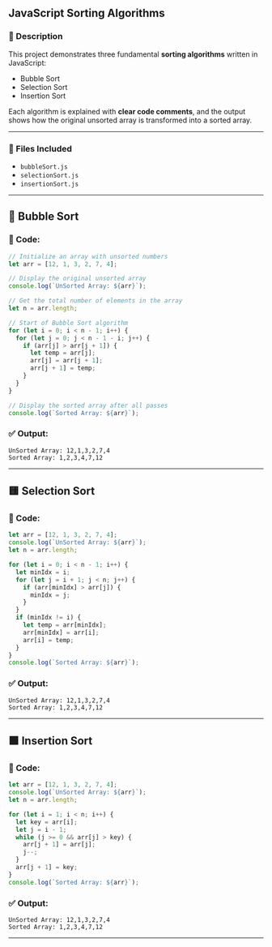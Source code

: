 ## JavaScript Sorting Algorithms

### 🚀 Description

This project demonstrates three fundamental **sorting algorithms** written in JavaScript:

- Bubble Sort
- Selection Sort
- Insertion Sort

Each algorithm is explained with **clear code comments**, and the output shows how the original unsorted array is transformed into a sorted array.

---

### 📂 Files Included

- `bubbleSort.js`
- `selectionSort.js`
- `insertionSort.js`

---

## 🔢 Bubble Sort

### 📜 Code:

```javascript
// Initialize an array with unsorted numbers
let arr = [12, 1, 3, 2, 7, 4];

// Display the original unsorted array
console.log(`UnSorted Array: ${arr}`);

// Get the total number of elements in the array
let n = arr.length;

// Start of Bubble Sort algorithm
for (let i = 0; i < n - 1; i++) {
  for (let j = 0; j < n - 1 - i; j++) {
    if (arr[j] > arr[j + 1]) {
      let temp = arr[j];
      arr[j] = arr[j + 1];
      arr[j + 1] = temp;
    }
  }
}

// Display the sorted array after all passes
console.log(`Sorted Array: ${arr}`);
```

### ✅ Output:

```
UnSorted Array: 12,1,3,2,7,4
Sorted Array: 1,2,3,4,7,12
```

---

## 🟨 Selection Sort

### 📜 Code:

```javascript
let arr = [12, 1, 3, 2, 7, 4];
console.log(`UnSorted Array: ${arr}`);
let n = arr.length;

for (let i = 0; i < n - 1; i++) {
  let minIdx = i;
  for (let j = i + 1; j < n; j++) {
    if (arr[minIdx] > arr[j]) {
      minIdx = j;
    }
  }
  if (minIdx != i) {
    let temp = arr[minIdx];
    arr[minIdx] = arr[i];
    arr[i] = temp;
  }
}
console.log(`Sorted Array: ${arr}`);
```

### ✅ Output:

```
UnSorted Array: 12,1,3,2,7,4
Sorted Array: 1,2,3,4,7,12
```

---

## 🟩 Insertion Sort

### 📜 Code:

```javascript
let arr = [12, 1, 3, 2, 7, 4];
console.log(`UnSorted Array: ${arr}`);
let n = arr.length;

for (let i = 1; i < n; i++) {
  let key = arr[i];
  let j = i - 1;
  while (j >= 0 && arr[j] > key) {
    arr[j + 1] = arr[j];
    j--;
  }
  arr[j + 1] = key;
}
console.log(`Sorted Array: ${arr}`);
```

### ✅ Output:

```
UnSorted Array: 12,1,3,2,7,4
Sorted Array: 1,2,3,4,7,12
```

---

